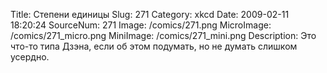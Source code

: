 Title: Степени единицы 
Slug: 271 
Category: xkcd 
Date: 2009-02-11 18:20:24 
SourceNum: 271 
Image: /comics/271.png 
MicroImage: /comics/271_micro.png 
MiniImage: /comics/271_mini.png 
Description: Это что-то типа Дзэна, если об этом подумать, но не думать слишком усердно. 

